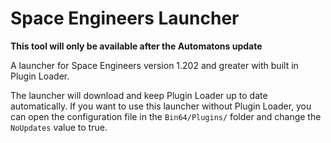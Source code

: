 # Space Engineers Launcher

**This tool will only be available after the Automatons update**

A launcher for Space Engineers version 1.202 and greater with built in Plugin Loader.

The launcher will download and keep Plugin Loader up to date automatically. If you want to use this launcher without Plugin Loader, you can open the configuration file in the `Bin64/Plugins/` folder and change the `NoUpdates` value to true.
